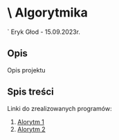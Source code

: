 # \ Algorytmika

` Eryk Głod - 15.09.2023r.

## Opis

Opis projektu

## Spis treści

Linki do zrealizowanych programów:

1. [Alorytm 1]()
2. [Alorytm 2]()